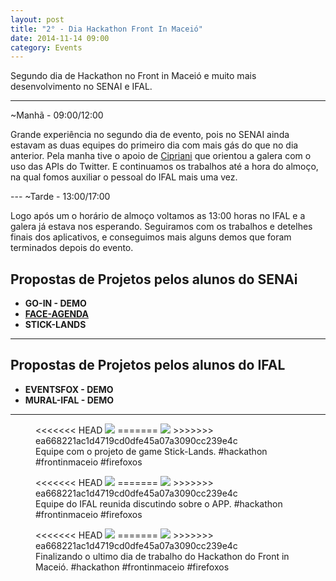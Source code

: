 ```yaml
---
layout: post
title: "2° - Dia Hackathon Front In Maceió"	
date: 2014-11-14 09:00
category: Events
---
```


<p class="txt-post">
Segundo dia de Hackathon no Front in Maceió e muito mais desenvolvimento no SENAI e IFAL.
</p>

---		
~Manhã - 09:00/12:00
<p class="txt-post">
Grande experiência no segundo dia de evento, pois no SENAI ainda estavam as duas equipes do primeiro dia com mais gás do que no dia anterior. Pela manha tive o apoio de <a href="http://twitter.com/lfcipriani">Cipriani</a> que orientou a galera com o uso das APIs do Twitter. E continuamos os trabalhos até a hora do almoço, na qual fomos auxiliar o pessoal do IFAL mais uma vez.
</p>
---
~Tarde - 13:00/17:00
<p class="txt-post">
Logo após um o horário de almoço voltamos as 13:00 horas no IFAL e a galera já estava nos esperando. Seguiramos com os trabalhos e detelhes finais dos aplicativos, e conseguimos mais alguns demos que foram terminados depois do evento.
</p>

## Propostas de Projetos pelos alunos do SENAi
* **GO-IN - DEMO**
* **[FACE-AGENDA](https://marketplace.firefox.com/app/face-agenda)**
* **STICK-LANDS**
---
## Propostas de Projetos pelos alunos do IFAL
* **EVENTSFOX  - DEMO**
* **MURAL-IFAL  - DEMO**
---
<figure>
<<<<<<< HEAD
    <img src="http://rafaeltavares.co/public/img/posts/2_dia_hackathon_front_in_maceio.jpg"/>
=======
    <img src="http://rafastavares.github.io/SitePessoal/public/img/posts/2_dia_hackathon_front_in_maceio.jpg"/>
>>>>>>> ea668221ac1d4719cd0dfe45a07a3090cc239e4c
    <figcaption>
        Equipe com o projeto de game Stick-Lands. #hackathon #frontinmaceio #firefoxos
    </figcaption>
</figure>
<figure>
<<<<<<< HEAD
    <img src="http://rafaeltavares.co/public/img/posts/2_dia_hackathon_front_in_maceio_2.jpg"/>
=======
    <img src="http://rafastavares.github.io/SitePessoal/public/img/posts/2_dia_hackathon_front_in_maceio_2.jpg"/>
>>>>>>> ea668221ac1d4719cd0dfe45a07a3090cc239e4c
    <figcaption>
        Equipe do IFAL reunida discutindo sobre o APP. #hackathon #frontinmaceio #firefoxos
    </figcaption>
</figure>
<figure>
<<<<<<< HEAD
    <img src="http://rafaeltavares.co/public/img/posts/2_dia_hackathon_front_in_maceio_3.png"/>
=======
    <img src="http://rafastavares.github.io/SitePessoal/public/img/posts/2_dia_hackathon_front_in_maceio_3.png"/>
>>>>>>> ea668221ac1d4719cd0dfe45a07a3090cc239e4c
    <figcaption>
        Finalizando o ultimo dia de trabalho do Hackathon do Front in Maceió. #hackathon #frontinmaceio #firefoxos
    </figcaption>
</figure>

